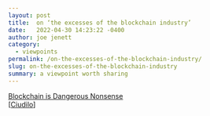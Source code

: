 ```yaml
---
layout: post
title:  on ‘the excesses of the blockchain industry’
date:   2022-04-30 14:23:22 -0400
author: joe jenett
category:
  - viewpoints
permalink: /on-the-excesses-of-the-blockchain-industry/
slug: on-the-excesses-of-the-blockchain-industry
summary: a viewpoint worth sharing
---
```

<a title="Blockchain is Dangerous Nonsense " href="https://www.eisfunke.com/article/blockchain-technology.html#fn1">Blockchain is Dangerous Nonsense</a><br />[<a title="Ciudilo" href="https://pinboard.in/u:ciudilo">Ciudilo</a>]


<a href="https://brid.gy/publish/twitter"></a>
<data class="p-bridgy-omit-link" value="false"></data>